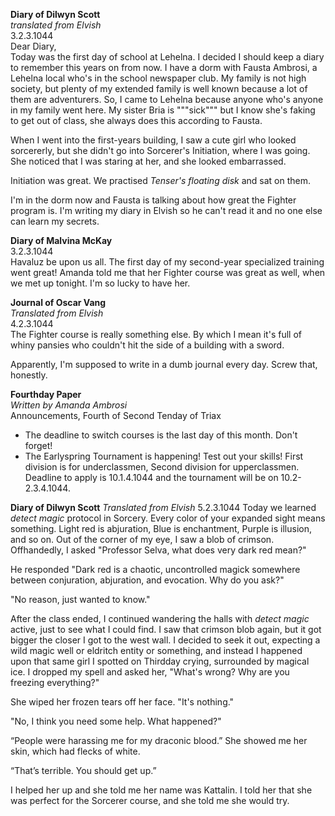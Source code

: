 **Diary of Dilwyn Scott**<br>
*translated from Elvish*<br>
3.2.3.1044<br>
Dear Diary,<br>
Today was the first day of school at Lehelna. I decided I should keep a diary to remember this years on from now. I have a dorm with Fausta Ambrosi, a Lehelna local who's in the school newspaper club. My family is not high society, but plenty of my extended family is well known because a lot of them are adventurers. So, I came to Lehelna because anyone who's anyone in my family went here. My sister Bria is """sick""" but I know she's faking to get out of class, she always does this according to Fausta.

When I went into the first-years building, I saw a cute girl who looked sorcererly, but she didn't go into Sorcerer's Initiation, where I was going.  She noticed that I was staring at her, and she looked embarrassed.

Initiation was great. We practised *Tenser's floating disk* and sat on them.

I'm in the dorm now and Fausta is talking about how great the Fighter program is. I'm writing my diary in Elvish so he can't read it and no one else can learn my secrets.

**Diary of Malvina McKay**<br>
3.2.3.1044<br>
Havaluz be upon us all. The first day of my second-year specialized training went great! Amanda told me that her Fighter course was great as well, when we met up tonight. I'm so lucky to have her.

**Journal of Oscar Vang**<br>
*Translated from Elvish*<br>
4.2.3.1044<br>
The Fighter course is really something else. By which I mean it's full of whiny pansies who couldn't hit the side of a building with a sword.

Apparently, I'm supposed to write in a dumb journal every day. Screw that, honestly. 

**Fourthday Paper**<br>
*Written by Amanda Ambrosi*<br>
Announcements, Fourth of Second Tenday of Triax
- The deadline to switch courses is the last day of this month. Don't forget!
- The Earlyspring Tournament is happening! Test out your skills! First division is for underclassmen, Second division for upperclassmen. Deadline to apply is 10.1.4.1044 and the tournament will be on 10.2-2.3.4.1044.


**Diary of Dilwyn Scott**
*Translated from Elvish*
5.2.3.1044
Today we learned *detect magic* protocol in Sorcery. Every color of your expanded sight means something. Light red is abjuration, Blue is enchantment, Purple is illusion, and so on. Out of the corner of my eye, I saw a blob of crimson. Offhandedly, I asked "Professor Selva, what does very dark red mean?"

He responded "Dark red is a chaotic, uncontrolled magick somewhere between conjuration, abjuration, and evocation. Why do you ask?"

"No reason, just wanted to know."

After the class ended, I continued wandering the halls with *detect magic* active, just to see what I could find. I saw that crimson blob again, but it got bigger the closer I got to the west wall. I decided to seek it out, expecting a wild magic well or eldritch entity or something, and instead I happened upon that same girl I spotted on Thirdday crying, surrounded by magical ice. I dropped my spell and asked her, "What's wrong? Why are you freezing everything?"

She wiped her frozen tears off her face. "It's nothing."

"No, I think you need some help. What happened?"

“People were harassing me for my draconic blood.” She showed me her skin, which had flecks of white.

“That’s terrible. You should get up.”

I helped her up and she told me her name was Kattalin. I told her that she was perfect for the Sorcerer course, and she told me she would try.
